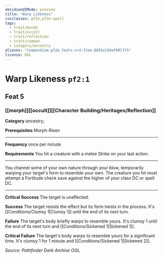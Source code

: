 ```yaml
---
obsidianUIMode: preview
title: "Warp Likeness"
cssclasses: pf2e,pf2e-spell
tags:
  - trait/morph
  - trait/occult
  - trait/reflection
  - trait/common
  - category/ancestry
aliases: "Compendium.pf2e.feats-srd.Item.80TAzC8XeFKRl7t5"
license: OGL
---
```

# Warp Likeness `pf2:1`
## Feat 5
### [[morph]][[occult]][[Character Building/Heritages/Reflection]]

**Category** ancestry; 



**Prerequisites** Morph-Risen
* * *
**Frequency** once per minute

**Requirements** You hit a creature with a melee Strike on your last action.

* * *

You channel some of your own nature through your blow, temporarily warping your target's form to resemble your own. The creature you hit must attempt a Fortitude check save against the higher of your class DC or spell DC.

* * *

**Critical Success** The target is unaffected.

**Success** The target resists the effect but its form twists in the process. It's [[Conditions/Clumsy 1|Clumsy 1]] until the end of its next turn.

**Failure** The target's body briefly warps to resemble yours. It's clumsy 1 until the end of its next turn and [[Conditions/Sickened 1|Sickened 1]].

**Critical Failure** The target's body warps to resemble yours for a significant time. It's clumsy 1 for 1 minute and [[Conditions/Sickened 1|Sickened 2]].

*Source: Pathfinder Dark Archive*
*OGL*